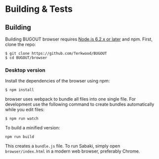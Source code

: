 # Building & Tests

## Building

Building BUGOUT browser requires [Node.js 6.2.x or later](https://nodejs.org/en/download/) and npm. First, clone the repo:

~~~
$ git clone https://github.com/Terkwood/BUGOUT
$ cd BUGOUT/browser
~~~

### Desktop version

Install the dependencies of the browser using npm:

~~~
$ npm install
~~~

browser uses webpack to bundle all files into one single file. For development use the following command to create bundles automatically while you edit files:

~~~
$ npm run watch
~~~

To build a minified version:

~~~
npm run build
~~~

This creates a `bundle.js` file. To run Sabaki, simply open `browser/index.html` in a modern web browser, preferably Chrome.
